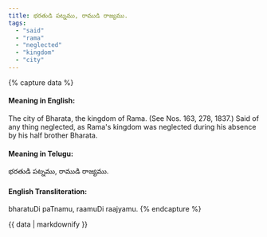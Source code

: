 ```yaml
---
title: భరతుడి పట్నము, రాముడి రాజ్యము.
tags:
  - "said"
  - "rama"
  - "neglected"
  - "kingdom"
  - "city"
---
```


{% capture data %}
#### Meaning in English:
The city of Bharata, the kingdom of Rama.
(See Nos. 163, 278, 1837.)
Said of any thing neglected, as Rama's kingdom was neglected during his absence by his half brother Bharata.

#### Meaning in Telugu:
భరతుడి పట్నము, రాముడి రాజ్యము.

#### English Transliteration:
bharatuDi paTnamu, raamuDi raajyamu.
{% endcapture %}

{{ data | markdownify }}

